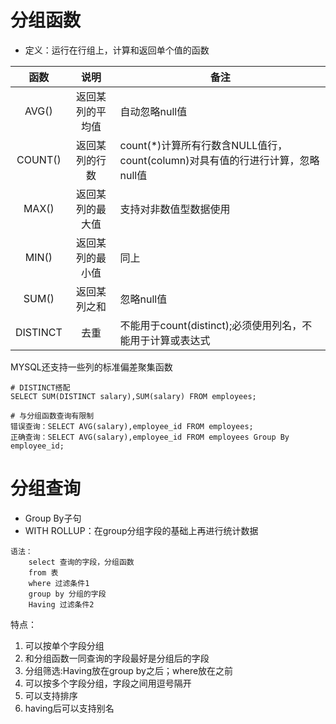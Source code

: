 # 分组函数
* 定义：运行在行组上，计算和返回单个值的函数

|函数|说明|备注|
|:---:|:---:|---|
|AVG()|返回某列的平均值|自动忽略null值|
|COUNT()|返回某列的行数|count(*)计算所有行数含NULL值行，count(column)对具有值的行进行计算，忽略null值|
|MAX()|返回某列的最大值|支持对非数值型数据使用|
|MIN()|返回某列的最小值|同上|
|SUM()|返回某列之和|忽略null值|
|DISTINCT|去重|不能用于count(distinct);必须使用列名，不能用于计算或表达式|

MYSQL还支持一些列的标准偏差聚集函数

```
# DISTINCT搭配
SELECT SUM(DISTINCT salary),SUM(salary) FROM employees;

# 与分组函数查询有限制
错误查询：SELECT AVG(salary),employee_id FROM employees;
正确查询：SELECT AVG(salary),employee_id FROM employees Group By employee_id;

```


# 分组查询
* Group By子句
* WITH ROLLUP：在group分组字段的基础上再进行统计数据

```
语法：
	select 查询的字段，分组函数
	from 表
	where 过滤条件1
	group by 分组的字段
	Having 过滤条件2
```

特点：
1. 可以按单个字段分组
2. 和分组函数一同查询的字段最好是分组后的字段
3. 分组筛选:Having放在group by之后；where放在之前
5. 可以按多个字段分组，字段之间用逗号隔开
6. 可以支持排序
7. having后可以支持别名
